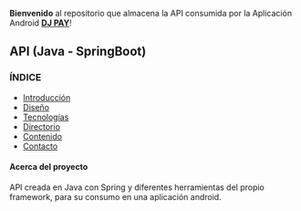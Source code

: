 **Bienvenido** al repositorio que almacena la API consumida por la Aplicación Android [**DJ PAY**](https://github.com/ChemaDvp/Api_DjPay/wiki)!

## API (Java - SpringBoot)

### **ÍNDICE**
- [Introducción](https://github.com/ChemaDvp/Api_DjPay/wiki/Introducción)
- [Diseño](https://github.com/ChemaDvp/Api_DjPay/wiki/Diseño)
- [Tecnologías](https://github.com/ChemaDvp/Api_DjPay/wiki/Tecnologías)
- [Directorio](https://github.com/ChemaDvp/Api_DjPay/wiki/Directorio)
- [Contenido](https://github.com/ChemaDvp/Api_DjPay/wiki/Contenido)
- [Contacto](https://github.com/ChemaDvp/Api_DjPay/wiki/Contacto)

#### Acerca del proyecto
API creada en Java con Spring y diferentes herramientas del propio framework, para su consumo en una aplicación android.
